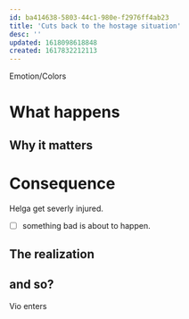 ```yaml
---
id: ba414638-5803-44c1-980e-f2976ff4ab23
title: 'Cuts back to the hostage situation'
desc: ''
updated: 1618098618848
created: 1617832212113
---
```

Emotion/Colors
>

# What happens

##  Why it matters


# Consequence
Helga get severly injured.

- [ ] something bad is about to happen.

## The realization

## and so?
Vio enters